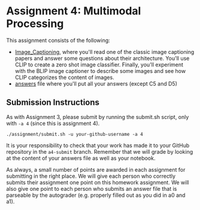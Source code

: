 # Assignment 4: Multimodal Processing

This assignment consists of the following:
* [Image_Captioning](image_captioning.ipynb), where you'll read one of the classic image captioning papers and answer some questions about their architecture. You'll use CLIP to create a zero shot image classifier.  Finally, you'll experiment with the BLIP image captioner to describe some images and see how CLIP categorizes the content of images.
* [answers](answers) file where you'll put all your answers (except C5 and D5)



## Submission Instructions

As with Assignment 3, please submit by running the submit.sh script, only with `-a 4` (since this is assignment 4).
```
./assignment/submit.sh -u your-github-username -a 4
```

It is your responsibility to check that your work has made it to your GitHub repository in the `a4-submit` branch.  Remember that we will grade by looking at the content of your answers file as well as your notebook.

As always, a small number of points are awarded in each assignment for submitting in the right place. We will give each person who correctly submits their assignment one point on this homework assignment. We will also give one point to each person who submits an answer file that is parseable by the autograder (e.g. properly filled out as you did in a0 and a1).

